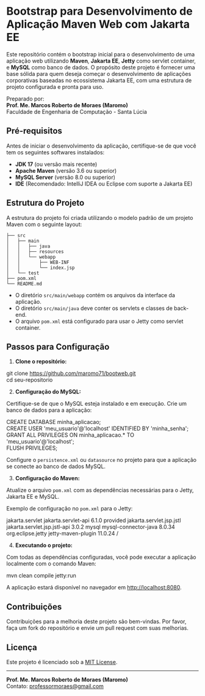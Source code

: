 # Bootstrap para Desenvolvimento de Aplicação Maven Web com Jakarta EE

Este repositório contém o bootstrap inicial para o desenvolvimento de uma aplicação web utilizando **Maven**, **Jakarta EE**, **Jetty** como servlet container, e **MySQL** como banco de dados. O propósito deste projeto é fornecer uma base sólida para quem deseja começar o desenvolvimento de aplicações corporativas baseadas no ecossistema Jakarta EE, com uma estrutura de projeto configurada e pronta para uso.

Preparado por:  
**Prof. Me. Marcos Roberto de Moraes (Maromo)**  
Faculdade de Engenharia de Computação - Santa Lúcia

## Pré-requisitos

Antes de iniciar o desenvolvimento da aplicação, certifique-se de que você tem os seguintes softwares instalados:

- **JDK 17** (ou versão mais recente)
- **Apache Maven** (versão 3.6 ou superior)
- **MySQL Server** (versão 8.0 ou superior)
- **IDE** (Recomendado: IntelliJ IDEA ou Eclipse com suporte a Jakarta EE)

## Estrutura do Projeto

A estrutura do projeto foi criada utilizando o modelo padrão de um projeto Maven com o seguinte layout:

```
├── src
│   ├── main
│   │   ├── java
│   │   ├── resources
│   │   └── webapp
│   │       ├── WEB-INF
│   │       └── index.jsp
│   └── test
├── pom.xml
└── README.md
```

- O diretório `src/main/webapp` contém os arquivos da interface da aplicação.
- O diretório `src/main/java` deve conter os servlets e classes de back-end.
- O arquivo `pom.xml` está configurado para usar o Jetty como servlet container.

## Passos para Configuração

1. **Clone o repositório:**

git clone https://github.com/maromo71/bootweb.git  
cd seu-repositorio

2. **Configuração do MySQL:**

Certifique-se de que o MySQL esteja instalado e em execução. Crie um banco de dados para a aplicação:

CREATE DATABASE minha_aplicacao;  
CREATE USER 'meu_usuario'@'localhost' IDENTIFIED BY 'minha_senha';  
GRANT ALL PRIVILEGES ON minha_aplicacao.* TO 'meu_usuario'@'localhost';  
FLUSH PRIVILEGES;

Configure o `persistence.xml` ou `datasource` no projeto para que a aplicação se conecte ao banco de dados MySQL.

3. **Configuração do Maven:**

Atualize o arquivo `pom.xml` com as dependências necessárias para o Jetty, Jakarta EE e MySQL.

Exemplo de configuração no `pom.xml` para o Jetty:

<dependencies>
   <!-- Dependências Jakarta EE -->
    <dependency>
        <groupId>jakarta.servlet</groupId>
        <artifactId>jakarta.servlet-api</artifactId>
        <version>6.1.0</version>
        <scope>provided</scope>
    </dependency>
    <dependency>
        <groupId>jakarta.servlet.jsp.jstl</groupId>
        <artifactId>jakarta.servlet.jsp.jstl-api</artifactId>
        <version>3.0.2</version>
    </dependency>

   <!-- Dependência MySQL -->
   <dependency>
       <groupId>mysql</groupId>
       <artifactId>mysql-connector-java</artifactId>
       <version>8.0.34</version>
   </dependency>
</dependencies>

<build>
   <plugins>
      <!-- Plugin Jetty -->
      <plugin>
         <groupId>org.eclipse.jetty</groupId>
         <artifactId>jetty-maven-plugin</artifactId>
         <version>11.0.24</version>
         <configuration>
             <webApp>
                 <contextPath>/</contextPath>
             </webApp>
         </configuration>
      </plugin>
   </plugins>
</build>

4. **Executando o projeto:**

Com todas as dependências configuradas, você pode executar a aplicação localmente com o comando Maven:

mvn clean compile jetty:run

A aplicação estará disponível no navegador em [http://localhost:8080](http://localhost:8080).

## Contribuições

Contribuições para a melhoria deste projeto são bem-vindas. Por favor, faça um fork do repositório e envie um pull request com suas melhorias.

## Licença

Este projeto é licenciado sob a [MIT License](LICENSE).

---

**Prof. Me. Marcos Roberto de Moraes (Maromo)**  
Contato: [professormoraes@gmail.com](mailto:professormoraes@gmail.com)
